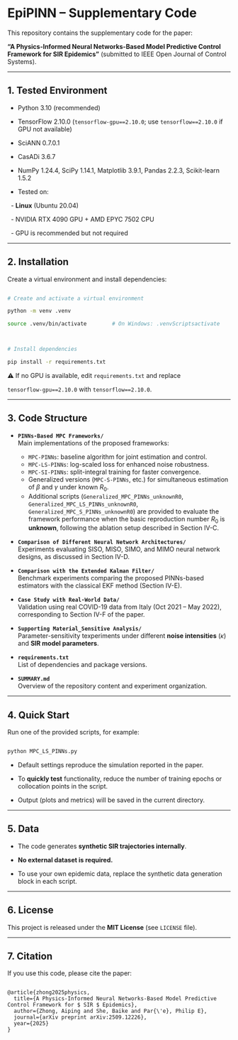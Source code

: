 # EpiPINN – Supplementary Code



This repository contains the supplementary code for the paper:  

**“A Physics-Informed Neural Networks-Based Model Predictive Control Framework for SIR Epidemics”** (submitted to IEEE Open Journal of Control Systems).



---



## 1. Tested Environment

- Python 3.10 (recommended)

- TensorFlow 2.10.0 (`tensorflow-gpu==2.10.0`; use `tensorflow==2.10.0` if GPU not available)

- SciANN 0.7.0.1  

- CasADi 3.6.7  

- NumPy 1.24.4, SciPy 1.14.1, Matplotlib 3.9.1, Pandas 2.2.3, Scikit-learn 1.5.2  

- Tested on:

&nbsp; - **Linux** (Ubuntu 20.04)

&nbsp; - NVIDIA RTX 4090 GPU + AMD EPYC 7502 CPU  

&nbsp; - GPU is recommended but not required



---



## 2. Installation

Create a virtual environment and install dependencies:



```bash

# Create and activate a virtual environment

python -m venv .venv

source .venv/bin/activate        # On Windows: .venvScriptsactivate



# Install dependencies

pip install -r requirements.txt

```



⚠️ If no GPU is available, edit `requirements.txt` and replace  

`tensorflow-gpu==2.10.0` with `tensorflow==2.10.0`.



---


## 3. Code Structure

- **`PINNs-Based MPC Frameworks/`**  
  Main implementations of the proposed frameworks:  
  - `MPC-PINNs`: baseline algorithm for joint estimation and control.  
  - `MPC-LS-PINNs`: log-scaled loss for enhanced noise robustness.  
  - `MPC-SI-PINNs`: split-integral training for faster convergence.  
  - Generalized versions (`MPC-S-PINNs`, etc.) for simultaneous estimation of $\beta$ and $\gamma$ under known $R_0$.
  -  Additional scripts (`Generalized_MPC_PINNs_unknownR0`, `Generalized_MPC_LS_PINNs_unknownR0`, `Generalized_MPC_S_PINNs_unknownR0`) are provided to evaluate the framework performance when the basic reproduction number $R_0$ is **unknown**, following the ablation setup described in Section IV-C.


- **`Comparison of Different Neural Network Architectures/`**  
  Experiments evaluating SISO, MISO, SIMO, and MIMO neural network designs, as discussed in Section IV-D.

- **`Comparison with the Extended Kalman Filter/`**  
  Benchmark experiments comparing the proposed PINNs-based estimators with the classical EKF method (Section IV-E).

- **`Case Study with Real-World Data/`**  
  Validation using real COVID-19 data from Italy (Oct 2021 – May 2022), corresponding to Section IV-F of the paper.

- **`Supporting Material_Sensitive Analysis/`**  
Parameter-sensitivity texperiments under different **noise intensities** ($\kappa$) and  **SIR model parameters**.

- **`requirements.txt`**  
  List of dependencies and package versions.

- **`SUMMARY.md`**  
  Overview of the repository content and experiment organization.



---



## 4. Quick Start

Run one of the provided scripts, for example:



```bash

python MPC_LS_PINNs.py

```



- Default settings reproduce the simulation reported in the paper.  

- To **quickly test** functionality, reduce the number of training epochs or collocation points in the script.  

- Output (plots and metrics) will be saved in the current directory.  



---



## 5. Data

- The code generates **synthetic SIR trajectories internally**.  

- **No external dataset is required.**  

- To use your own epidemic data, replace the synthetic data generation block in each script.  



---



## 6. License

This project is released under the **MIT License** (see `LICENSE` file).  



---



## 7. Citation

If you use this code, please cite the paper:



```

@article{zhong2025physics,
  title={A Physics-Informed Neural Networks-Based Model Predictive Control Framework for $ SIR $ Epidemics},
  author={Zhong, Aiping and She, Baike and Par{\'e}, Philip E},
  journal={arXiv preprint arXiv:2509.12226},
  year={2025}
}

```



